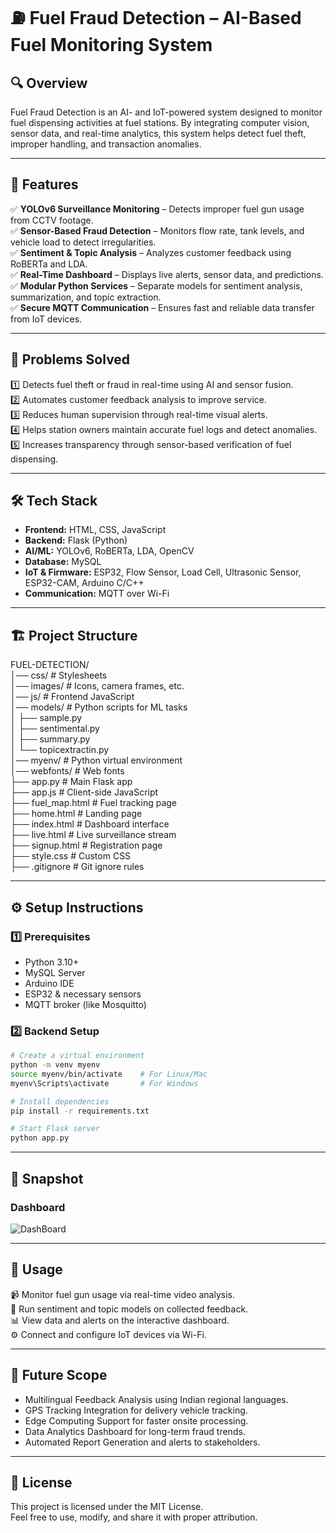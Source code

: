 # ⛽ Fuel Fraud Detection – AI-Based Fuel Monitoring System

## 🔍 Overview
Fuel Fraud Detection is an AI- and IoT-powered system designed to monitor fuel dispensing activities at fuel stations. By integrating computer vision, sensor data, and real-time analytics, this system helps detect fuel theft, improper handling, and transaction anomalies.

---

## 🔹 Features

✅ **YOLOv6 Surveillance Monitoring** – Detects improper fuel gun usage from CCTV footage.  
✅ **Sensor-Based Fraud Detection** – Monitors flow rate, tank levels, and vehicle load to detect irregularities.  
✅ **Sentiment & Topic Analysis** – Analyzes customer feedback using RoBERTa and LDA.  
✅ **Real-Time Dashboard** – Displays live alerts, sensor data, and predictions.  
✅ **Modular Python Services** – Separate models for sentiment analysis, summarization, and topic extraction.  
✅ **Secure MQTT Communication** – Ensures fast and reliable data transfer from IoT devices.

---

## 📌 Problems Solved

1️⃣ Detects fuel theft or fraud in real-time using AI and sensor fusion.  
2️⃣ Automates customer feedback analysis to improve service.  
3️⃣ Reduces human supervision through real-time visual alerts.  
4️⃣ Helps station owners maintain accurate fuel logs and detect anomalies.  
5️⃣ Increases transparency through sensor-based verification of fuel dispensing.

---

## 🛠️ Tech Stack

- **Frontend:** HTML, CSS, JavaScript  
- **Backend:** Flask (Python)  
- **AI/ML:** YOLOv6, RoBERTa, LDA, OpenCV  
- **Database:** MySQL  
- **IoT & Firmware:** ESP32, Flow Sensor, Load Cell, Ultrasonic Sensor, ESP32-CAM, Arduino C/C++  
- **Communication:** MQTT over Wi-Fi

---

## 🏗️ Project Structure

FUEL-DETECTION/  
│── css/                      # Stylesheets  
│── images/                   # Icons, camera frames, etc.  
│── js/                       # Frontend JavaScript  
│── models/                   # Python scripts for ML tasks  
│   ├── sample.py  
│   ├── sentimental.py  
│   ├── summary.py  
│   └── topicextractin.py  
│── myenv/                    # Python virtual environment  
│── webfonts/                 # Web fonts  
├── app.py                    # Main Flask app  
├── app.js                    # Client-side JavaScript  
├── fuel_map.html             # Fuel tracking page  
├── home.html                 # Landing page  
├── index.html                # Dashboard interface  
├── live.html                 # Live surveillance stream  
├── signup.html               # Registration page  
├── style.css                 # Custom CSS  
├── .gitignore                # Git ignore rules

---

## ⚙️ Setup Instructions

### 1️⃣ Prerequisites

- Python 3.10+  
- MySQL Server  
- Arduino IDE  
- ESP32 & necessary sensors  
- MQTT broker (like Mosquitto)

### 2️⃣ Backend Setup

```bash
# Create a virtual environment
python -m venv myenv
source myenv/bin/activate    # For Linux/Mac
myenv\Scripts\activate       # For Windows

# Install dependencies
pip install -r requirements.txt

# Start Flask server
python app.py
```

---

## 📸 Snapshot
### Dashboard
![DashBoard](https://github.com/user-attachments/assets/19c90858-68fd-4bfe-b676-01eabb86a70b)

---


## 🔎 Usage

📹 Monitor fuel gun usage via real-time video analysis.  
🧠 Run sentiment and topic models on collected feedback.  
📊 View data and alerts on the interactive dashboard.  
⚙️ Connect and configure IoT devices via Wi-Fi.

---


## 🔭 Future Scope

- Multilingual Feedback Analysis using Indian regional languages.  
- GPS Tracking Integration for delivery vehicle tracking.  
- Edge Computing Support for faster onsite processing.  
- Data Analytics Dashboard for long-term fraud trends.  
- Automated Report Generation and alerts to stakeholders.

---

## 📜 License

This project is licensed under the MIT License.  
Feel free to use, modify, and share it with proper attribution.

